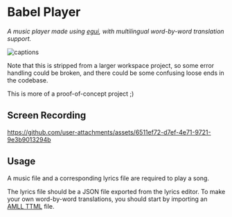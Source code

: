# Babel Player

*A music player made using [egui](https://egui.rs), with multilingual word-by-word translation support.*

![captions](https://github.com/user-attachments/assets/19e96f45-0a88-44cb-b30a-dd913571acda)

Note that this is stripped from a larger workspace project, so some error handling could be broken, and there could be some confusing loose ends in the codebase.

This is more of a proof-of-concept project ;)

## Screen Recording

https://github.com/user-attachments/assets/6511ef72-d7ef-4e71-9721-9e3b9013294b

## Usage

A music file and a corresponding lyrics file are required to play a song.

The lyrics file should be a JSON file exported from the lyrics editor. To make your own word-by-word translations, you should start by importing an [AMLL TTML](https://github.com/Steve-xmh/amll-ttml-tool) file.
